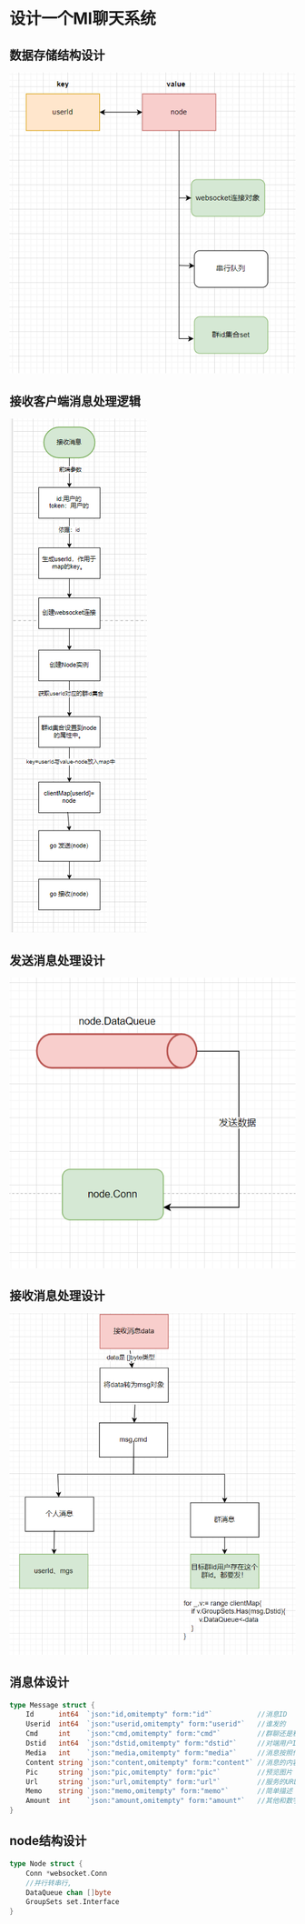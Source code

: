 # 设计一个MI聊天系统







## 数据存储结构设计

![image-20250503185512868](demo02_2025_04_30_01.assets/image-20250503185512868.png)









## 接收客户端消息处理逻辑





![image-20250503185559371](demo02_2025_04_30_01.assets/image-20250503185559371.png)



## 发送消息处理设计

![image-20250503185718102](demo02_2025_04_30_01.assets/image-20250503185718102.png)







## 接收消息处理设计

![image-20250503185814443](demo02_2025_04_30_01.assets/image-20250503185814443.png)





## 消息体设计



```go
type Message struct {
	Id      int64  `json:"id,omitempty" form:"id"`           //消息ID
	Userid  int64  `json:"userid,omitempty" form:"userid"`   //谁发的
	Cmd     int    `json:"cmd,omitempty" form:"cmd"`         //群聊还是私聊
	Dstid   int64  `json:"dstid,omitempty" form:"dstid"`     //对端用户ID/群ID
	Media   int    `json:"media,omitempty" form:"media"`     //消息按照什么样式展示
	Content string `json:"content,omitempty" form:"content"` //消息的内容
	Pic     string `json:"pic,omitempty" form:"pic"`         //预览图片
	Url     string `json:"url,omitempty" form:"url"`         //服务的URL
	Memo    string `json:"memo,omitempty" form:"memo"`       //简单描述
	Amount  int    `json:"amount,omitempty" form:"amount"`   //其他和数字相关的
}
```





## node结构设计

```go
type Node struct {
	Conn *websocket.Conn
	//并行转串行,
	DataQueue chan []byte
	GroupSets set.Interface
}
```





































